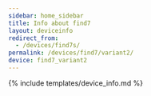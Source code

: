 ```yaml
---
sidebar: home_sidebar
title: Info about find7
layout: deviceinfo
redirect_from:
  - /devices/find7s/
permalink: /devices/find7/variant2/
device: find7_variant2
---
```

{% include templates/device_info.md %}
